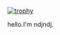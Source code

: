 [![trophy](https://github-profile-trophy.vercel.app/?username=ryo-ma)](https://github.com/ryo-ma/github-profile-trophy)

hello.I'm ndjndj.
